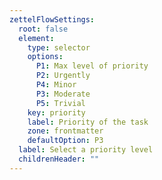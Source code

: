 ```yaml
---
zettelFlowSettings:
  root: false
  element:
    type: selector
    options:
      P1: Max level of priority
      P2: Urgently
      P4: Minor
      P3: Moderate
      P5: Trivial
    key: priority
    label: Priority of the task
    zone: frontmatter
    defaultOption: P3
  label: Select a priority level
  childrenHeader: ""
---
```

